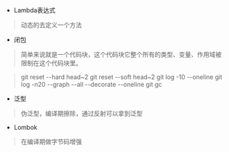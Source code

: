 - Lambda表达式
>动态的去定义一个方法
- 闭包
>简单来说就是一个代码块，这个代码块它整个所有的类型、变量、作用域被限制在这个代码块里。

> git reset --hard head~2
> git reset --soft head~2
> git log -10 --oneline
> git log -n20 --graph --all --decorate --oneline
> git gc

- 泛型
>伪泛型，编译期擦除，通过反射可以拿到泛型

- Lombok
>在编译期做字节码增强